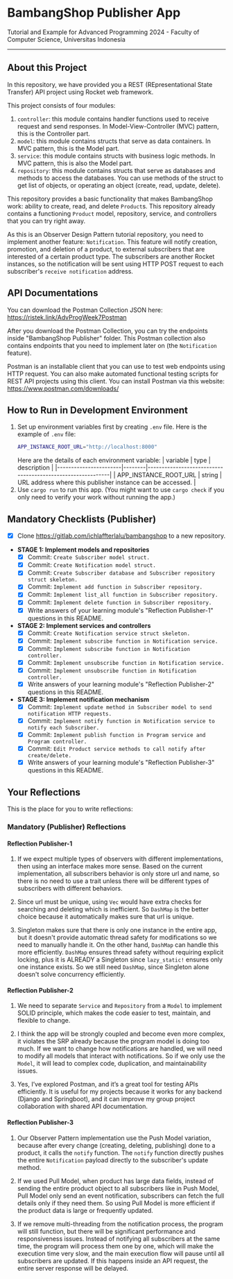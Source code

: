 # BambangShop Publisher App
Tutorial and Example for Advanced Programming 2024 - Faculty of Computer Science, Universitas Indonesia

---

## About this Project
In this repository, we have provided you a REST (REpresentational State Transfer) API project using Rocket web framework.

This project consists of four modules:
1.  `controller`: this module contains handler functions used to receive request and send responses.
    In Model-View-Controller (MVC) pattern, this is the Controller part.
2.  `model`: this module contains structs that serve as data containers.
    In MVC pattern, this is the Model part.
3.  `service`: this module contains structs with business logic methods.
    In MVC pattern, this is also the Model part.
4.  `repository`: this module contains structs that serve as databases and methods to access the databases.
    You can use methods of the struct to get list of objects, or operating an object (create, read, update, delete).

This repository provides a basic functionality that makes BambangShop work: ability to create, read, and delete `Product`s.
This repository already contains a functioning `Product` model, repository, service, and controllers that you can try right away.

As this is an Observer Design Pattern tutorial repository, you need to implement another feature: `Notification`.
This feature will notify creation, promotion, and deletion of a product, to external subscribers that are interested of a certain product type.
The subscribers are another Rocket instances, so the notification will be sent using HTTP POST request to each subscriber's `receive notification` address.

## API Documentations

You can download the Postman Collection JSON here: https://ristek.link/AdvProgWeek7Postman

After you download the Postman Collection, you can try the endpoints inside "BambangShop Publisher" folder.
This Postman collection also contains endpoints that you need to implement later on (the `Notification` feature).

Postman is an installable client that you can use to test web endpoints using HTTP request.
You can also make automated functional testing scripts for REST API projects using this client.
You can install Postman via this website: https://www.postman.com/downloads/

## How to Run in Development Environment
1.  Set up environment variables first by creating `.env` file.
    Here is the example of `.env` file:
    ```bash
    APP_INSTANCE_ROOT_URL="http://localhost:8000"
    ```
    Here are the details of each environment variable:
    | variable              | type   | description                                                |
    |-----------------------|--------|------------------------------------------------------------|
    | APP_INSTANCE_ROOT_URL | string | URL address where this publisher instance can be accessed. |
2.  Use `cargo run` to run this app.
    (You might want to use `cargo check` if you only need to verify your work without running the app.)

## Mandatory Checklists (Publisher)
-   [x] Clone https://gitlab.com/ichlaffterlalu/bambangshop to a new repository.
-   **STAGE 1: Implement models and repositories**
    -   [x] Commit: `Create Subscriber model struct.`
    -   [x] Commit: `Create Notification model struct.`
    -   [x] Commit: `Create Subscriber database and Subscriber repository struct skeleton.`
    -   [x] Commit: `Implement add function in Subscriber repository.`
    -   [x] Commit: `Implement list_all function in Subscriber repository.`
    -   [x] Commit: `Implement delete function in Subscriber repository.`
    -   [x] Write answers of your learning module's "Reflection Publisher-1" questions in this README.
-   **STAGE 2: Implement services and controllers**
    -   [x] Commit: `Create Notification service struct skeleton.`
    -   [x] Commit: `Implement subscribe function in Notification service.`
    -   [x] Commit: `Implement subscribe function in Notification controller.`
    -   [x] Commit: `Implement unsubscribe function in Notification service.`
    -   [x] Commit: `Implement unsubscribe function in Notification controller.`
    -   [x] Write answers of your learning module's "Reflection Publisher-2" questions in this README.
-   **STAGE 3: Implement notification mechanism**
    -   [x] Commit: `Implement update method in Subscriber model to send notification HTTP requests.`
    -   [x] Commit: `Implement notify function in Notification service to notify each Subscriber.`
    -   [x] Commit: `Implement publish function in Program service and Program controller.`
    -   [x] Commit: `Edit Product service methods to call notify after create/delete.`
    -   [x] Write answers of your learning module's "Reflection Publisher-3" questions in this README.

## Your Reflections
This is the place for you to write reflections:

### Mandatory (Publisher) Reflections

#### Reflection Publisher-1

1. If we expect multiple types of observers with different implementations, then using an interface makes more sense. Based on the current implementation, all subscribers behavior is only store url and name, so there is no need to use a trait unless there will be different types of subscribers with different behaviors.

2. Since url must be unique, using ```Vec``` would have extra checks for searching and deleting which is inefficient. So ```DashMap``` is the better choice because it automatically makes sure that url is unique.

3. Singleton makes sure that there is only one instance in the entire app, but it doesn't provide automatic thread safety for modifications so we need to manually handle it. On the other hand, ```DashMap``` can handle this more efficiently. ```DashMap``` ensures thread safety without requiring explicit locking, plus it is ALREADY a Singleton since ```lazy_static!``` ensures only one instance exists. So we still need ```DashMap```, since Singleton alone doesn't solve concurrency efficiently.

#### Reflection Publisher-2

1. We need to separate ```Service``` and ```Repository``` from a ```Model``` to implement SOLID principle, which makes the code easier to test, maintain, and flexible to change.

2. I think the app will be strongly coupled and become even more complex, it violates the SRP already because the program model is doing too much. If we want to change how notifications are handled, we will need to modify all models that interact with notifications. So if we only use the ```Model```,  it will lead to complex code, duplication, and maintainability issues.

3. Yes, I’ve explored Postman, and it’s a great tool for testing APIs efficiently. It is useful for my projects because it works for any backend (Django and Springboot), and it can improve my group project collaboration with shared API documentation.

#### Reflection Publisher-3

1. Our Observer Pattern implementation use the Push Model variation, because after every change (creating, deleting, publishing) done to a product, it calls the ```notify``` function. The ```notify``` function directly pushes the entire ```Notification``` payload directly to the subscriber's update method.

2. If we used Pull Model, when product has large data fields, instead of sending the entire product object to all subscribers like in Push Model, Pull Model only send an event notification, subscribers can fetch the full details only if they need them. So using Pull Model is more efficient if the product data is large or frequently updated.

3. If we remove multi-threading from the notification process, the program will still function, but there will be significant performance and responsiveness issues. Instead of notifying all subscribers at the same time, the program will process them one by one, which will make the execution time very slow, and the main execution flow will pause until all subscribers are updated. If this happens inside an API request, the entire server response will be delayed.